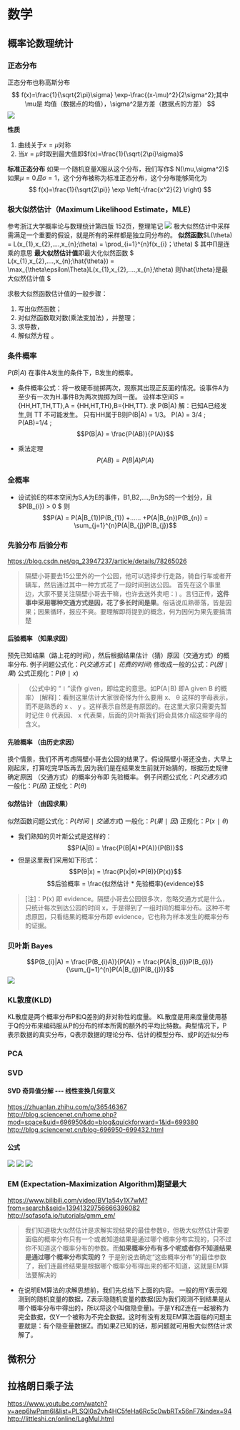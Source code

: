 # 数学

## 概率论数理统计

### 正态分布
正态分布也称高斯分布
$$
f(x)=\frac{1}{\sqrt{2\pi}\sigma} \exp-\frac{(x-\mu)^2}{2\sigma^2};其中\mu是
均值（数据点的均值），\sigma^2是方差（数据点的方差）
$$
![](imgs/正态分布.png)

**性质**
1. 曲线关于$x=\mu$对称
2. 当$x=\mu$时取到最大值即$f(x)=\frac{1}{\sqrt{2\pi}\sigma}$

**标准正态分布**
如果一个随机变量X服从这个分布，我们写作$  N(\mu,\sigma^2)$ 如果$\mu =0且\sigma =1$，这个分布被称为标准正态分布，这个分布能够简化为
$$
f(x)=\frac{1}{\sqrt{2\pi}} \exp \left(-\frac{x^2}{2} \right)
$$

### 极大似然估计（Maximum Likelihood Estimate，MLE）
参考浙江大学概率论与数理统计第四版 152页，整理笔记
![](imgs/mle-1.png)
极大似然估计中采样需满足一个重要的假设，就是所有的采样都是独立同分布的。
**似然函数**$L(\theta) = L(x_{1},x_{2},....,x_{n};\theta) = \prod_{i=1}^{n}f(x_{i}；\theta) $ 其中$\prod$是连乘的意思
**最大似然估计值**即最大化似然函数 $ L(x_{1},x_{2},....,x_{n};\hat{\theta}) = \max_{\theta\epsilon\Theta}L(x_{1},x_{2},....,x_{n};\theta) 则\hat{\theta}是最大似然估计值 $

求极大似然函数估计值的一般步骤：
1. 写出似然函数；
2. 对似然函数取对数(乘法变加法) ，并整理；
3. 求导数，
4. 解似然方程 。

### 条件概率
$P(B|A)$ 在事件A发生的条件下，B发生的概率。
* 条件概率公式：将一枚硬币抛掷两次，观察其出现正反面的情况。设事件A为至少有一次为H.事件B为两次抛掷为同一面。
设样本空间S = {HH,HT,TH,TT},A = {HH,HT,TH},B={HH,TT}. 求 P(B|A)
解：已知A已经发生,则 TT 不可能发生。 只有HH属于B则P(B|A) = 1/3。
P(A) = 3/4 ; P(AB)=1/4 ; $$P(B|A) = \frac{P(AB)}{P(A)}$$

* 乘法定理
$$P(AB) = P(B|A)P(A) $$
### 全概率
* 设试验E的样本空间为S,A为E的事件，B1,B2,....,Bn为S的一个划分，且$P(B_{i}) > 0 $ 则 $$P(A) = P(A|B_{1})P(B_{1}) +...... +P(A|B_{n})P(B_{n}) = \sum_{j=1}^{n}P(A|B_{j})P(B_{j})$$



### 先验分布 后验分布
https://blog.csdn.net/qq_23947237/article/details/78265026
> 隔壁小哥要去15公里外的一个公园，他可以选择步行走路，骑自行车或者开辆车，然后通过其中一种方式花了一段时间到达公园。
> 首先在这个事里边，大家不要关注隔壁小哥去干嘛，也许去送外卖吧：) 。言归正传，**这件事中采用哪种交通方式是因，花了多长时间是果**。俗话说瓜熟蒂落，皆是因果；因果循环，报应不爽。要理解即将提到的概念，何为因何为果先要搞清楚
#### 后验概率 （知果求因）
预先已知结果（路上花的时间），然后根据结果估计（猜）原因（交通方式）的概率分布.
例子问题公式化：$P(交通方式∣花费的时间)$
修改成一般的公式：$P(因∣果)$
公式正规化：$P(θ∣x)$
>（公式中的 “∣”读作 given，即给定的意思。如P(A∣B) 即A given B 的概率）
> [解释]：看到这里估计大家很奇怪为什么要用 x、 θ 这样的字母表示，而不是熟悉的 x 、 y 。这样表示自然是有原因的。在这里大家只需要先暂时记住 θ 代表因、 x 代表果，后面的贝叶斯我们将会具体介绍这些字母的含义。
#### 先验概率 （由历史求因）
换个情景，我们不再考虑隔壁小哥去公园的结果了。假设隔壁小哥还没去，大早上刚起床，打算吃完早饭再去,因为我们是在结果发生前就开始猜的，根据历史规律确定原因 （交通方式）的概率分布即 先验概率。
例子问题公式化：$P(交通方式)$
一般化：$P(因)$
正规化：$P(θ)$
#### 似然估计 （由因求果）
似然函数问题公式化：$P(时间∣交通方式)$
一般化：$P(果∣因)$
正规化：$P(x∣θ)$

* 我们熟知的贝叶斯公式是这样的：
$$P(A|B) = \frac{P(B|A)*P(A)}{P(B)}$$
* 但是这里我们采用如下形式：
$$P(θ|x) = \frac{P(x|θ)*P(θ)}{P(x)}$$
$$后验概率 = \frac{似然估计 * 先验概率}{evidence}$$
> [注]：P(x) 即 evidence。隔壁小哥去公园很多次，忽略交通方式是什么，只统计每次到达公园的时间 x，于是得到了一组时间的概率分布。这种不考虑原因，只看结果的概率分布即 evidence，它也称为样本发生的概率分布的证据。
### 贝叶斯 Bayes
$$P(B_{i}|A) = \frac{P(B_{i}A)}{P(A)} = \frac{P(A|B_{i})P(B_{i})}{\sum_{j=1}^{n}P(A|B_{j})P(B_{j})}$$
![](imgs/bayes_1.png)

### KL散度(KLD)

KL散度是两个概率分布P和Q差别的非对称性的度量。 KL散度是用来度量使用基于Q的分布来编码服从P的分布的样本所需的额外的平均比特数。典型情况下，P表示数据的真实分布，Q表示数据的理论分布、估计的模型分布、或P的近似分布

### PCA

### SVD

#### SVD 奇异值分解 --- 线性变换几何意义
https://zhuanlan.zhihu.com/p/36546367
http://blog.sciencenet.cn/home.php?mod=space&uid=696950&do=blog&quickforward=1&id=699380
http://blog.sciencenet.cn/blog-696950-699432.html


#### 公式

![](../imgs/../ddeeplearning--/imgs/svd.jpg)
![](../imgs/../ddeeplearning--/imgs/svd2.jpg)
![](../imgs/../ddeeplearning--/imgs/svd3.jpg)

### EM (Expectation-Maximization Algorithm)期望最大
https://www.bilibili.com/video/BV1a54y1X7wM?from=search&seid=13941329756666396082
http://sofasofa.io/tutorials/gmm_em/
 > 我们知道极大似然估计是求解实现结果的最佳参数θ，但极大似然估计需要面临的概率分布只有一个或者知道结果是通过哪个概率分布实现的，只不过你不知道这个概率分布的参数。而**如果概率分布有多个呢或者你不知道结果是通过哪个概率分布实现的？** 于是别说去确定“这些概率分布”的最佳参数了，我们连最终结果是根据哪个概率分布得出来的都不知道，这就是EM算法要解决的

* 在说明EM算法的求解思想前，我们先总结下上面的内容。
一般的用Y表示观测到的随机变量的数据，Z表示隐随机变量的数据(因为我们观测不到结果是从哪个概率分布中得出的，所以将这个叫做隐变量)。于是Y和Z连在一起被称为完全数据，仅Y一个被称为不完全数据。这时有没有发现EM算法面临的问题主要就是：有个隐变量数据Z。而如果Z已知的话，那问题就可用极大似然估计求解了。
## 微积分
## 拉格朗日乘子法
https://www.youtube.com/watch?v=aep6lwPqm6I&list=PLSQl0a2vh4HC5feHa6Rc5c0wbRTx56nF7&index=94
http://littleshi.cn/online/LagMul.html






